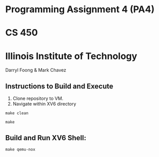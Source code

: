# Programming Assignment 4 (PA4)
# CS 450
# Illinois Institute of Technology

Darryl Foong & Mark Chavez

## Instructions to Build and Execute

1) Clone repository to VM.
2) Navigate within XV6 directory
```
make clean
```

```
make
```

## Build and Run XV6 Shell:
```
make qemu-nox
```

